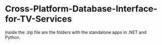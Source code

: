 # Cross-Platform-Database-Interface-for-TV-Services

Inside the .zip file are the folders with the standalone apps in .NET and Python.
